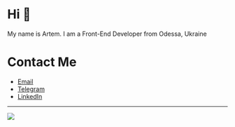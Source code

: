 <h1>Hi 👋</h1>

<p>My name is Artem. I am a Front-End Developer from Odessa, Ukraine</p>

<h1>Contact Me</h1>

- [Email](https://onlyformywork0@gmail.com)
- [Telegram](https://t.me/ArtemAntonov0)
- [LinkedIn](https://www.linkedin.com/in/artem-antonov-5ab971213/)

<hr>

<a href="https://drive.google.com/file/d/1w9_HOMjzmQCV2gDtP9xwURNsSsTfIBAU/view?usp=sharing"><img src="https://img.shields.io/badge/Download_My_Portfolio-green" /></a> 
